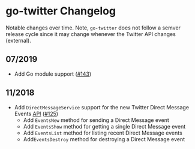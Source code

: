 # go-twitter Changelog

Notable changes over time. Note, `go-twitter` does not follow a semver release cycle since it may change whenever the Twitter API changes (external).

## 07/2019

* Add Go module support ([#143](https://github.com/socialdog-inc/go-twitter/pull/143))

## 11/2018

* Add `DirectMessageService` support for the new Twitter Direct Message Events [API](https://developer.twitter.com/en/docs/direct-messages/api-features) ([#125](https://github.com/socialdog-inc/go-twitter/pull/125))
  * Add `EventsNew` method for sending a Direct Message event
  * Add `EventsShow` method for getting a single Direct Message event
  * Add `EventsList` method for listing recent Direct Message events
  * Add`EventsDestroy` method for destroying a Direct Message event

